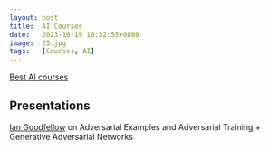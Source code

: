 ```yaml
---
layout: post
title:  AI Courses
date:   2023-10-19 10:32:55+0800
image:  25.jpg
tags:   [Courses, AI]
---
```


[Best AI courses](https://www.coursera.org/courses?query=artificial%20intelligence)

## Presentations

[Ian Goodfellow](https://www.iangoodfellow.com/slides/) on Adversarial Examples and Adversarial Training + Generative Adversarial Networks